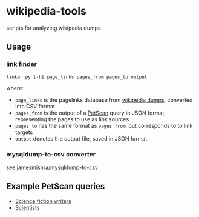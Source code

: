 # wikipedia-tools
scripts for analyzing wikipedia dumps

## Usage
### link finder
```
linker.py [-h] page_links pages_from pages_to output
```
where:
* `page_links` is the pagelinks database from [wikipedia dumps](https://dumps.wikimedia.org/backup-index.html), converted into CSV format
* `pages_from` is the output of a [PetScan](https://petscan.wmflabs.org/) query in JSON format, representing the pages to use as link sources
* `pages_to` has the same format as `pages_from`, but corresponds to to link targets
* `output` denotes the output file, saved in JSON format

### mysqldump-to-csv converter
see [jamesmishra/mysqldump-to-csv](https://github.com/jamesmishra/mysqldump-to-csv)

## Example PetScan queries
* [Science fiction writers](https://petscan.wmflabs.org/?language=en&project=wikipedia&depth=10&categories=Science%20fiction%20writers&ns%5B0%5D=1&templates_any=Infobox%20writer%0D%0AInfobox%20person&search_max_results=500&interface_language=en&)
* [Scientists](https://petscan.wmflabs.org/?language=en&project=wikipedia&depth=10&categories=Scientists&negcats=Fictional%20scientists&ns%5B0%5D=1&templates_any=Infobox%20person&search_max_results=500&interface_language=en&)